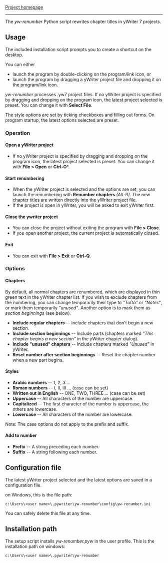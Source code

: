 [Project homepage](https://peter88213.github.io/yw-renumber)

--- 

The *yw-renumber* Python script rewrites chapter titles in yWriter 7 projects.

## Usage

The included installation script prompts you to create a shortcut on the desktop. 

You can either

- launch the program by double-clicking on the program/link icon, or
- launch the program by dragging a yWriter project file and dropping it on the program/link icon.

*yw-renumber* processes .yw7 project files. If no yWriter project is specified by dragging and dropping on the program icon, the latest project selected is preset. You can change it with **Select File**.

The style options are set by ticking checkboxes and filling out forms. On program startup, the latest options selected are preset.



### Operation

#### Open a yWriter project

- If no yWriter project is specified by dragging and dropping on the program icon, the latest project selected is preset. You can change it with **File > Open** or **Ctrl-O***.

#### Start renumbering

- When the yWriter project is selected and the options are set, you can launch the renumbering with **Renumber chapters** *(Alt-R)*. The new chapter titles are written directly into the yWriter project file.
- If the project is open in yWriter, you will be asked to exit yWriter first.

#### Close the ywriter project

- You can close the project without exiting the program with **File > Close**.
- If you open another project, the current project is automatically closed.

#### Exit 

- You can exit with **File > Exit** or **Ctrl-Q**.

### Options

#### Chapters

By default, all normal chapters are renumbered, which are displayed in thin green text in the yWriter chapter list. If you wish to exclude chapters from the numbering, you can change temporarily their type to *"ToDo"* or *"Notes"*, or mark them temporarily *"unused"*. Another option is to mark them as *section beginnings* (see below).

- **Include regular chapters** -- Include chapters that don't begin a new section.
- **Include section beginnings** -- Include parts (chapters marked *"This chapter begins a new section"* in the yWriter chapter dialog).
- **Include "unused" chapters** -- Include chapters marked *"Unused"* in yWriter.
- **Reset number after section beginnings** -- Reset the chapter number when a new part begins.

#### Styles

- **Arabic numbers** -- 1, 2, 3 ...
- **Roman numbers** -- I, II, III ... (case can be set)
- **Written out in English** -- ONE, TWO, THREE ... (case can be set)
- **Uppercase** -- All characters of the number are uppercase.
- **Capitalized** -- The first character of the number is uppercase, the others are lowercase.
- **Lowercase** -- All characters of the number are lowercase.

Note: The case options do not apply to the prefix and suffix.

#### Add to number

- **Prefix** -- A string preceding each number.
- **Suffix** -- A string following each number.


## Configuration file

The latest yWriter project selected and the latest options are saved in a configuration file. 

on Windows, this is the file path: 

`c:\Users\<user name>\.pywriter\yw-renumber\config\yw-renumber.ini`

You can safely delete this file at any time.

## Installation path

The setup script installs *yw-renumber.pyw* in the user profile. This is the installation path on windows: 

`c:\Users\<user name>\.pywriter\yw-renumber`


